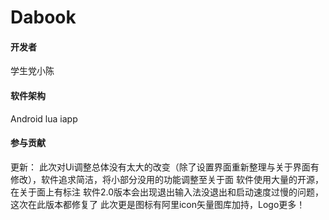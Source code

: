 # Dabook

#### 开发者
学生党小陈

#### 软件架构
Android lua iapp



#### 参与贡献

更新：
此次对Ui调整总体没有太大的改变（除了设置界面重新整理与关于界面有修改），软件追求简洁，将小部分没用的功能调整至关于面
软件使用大量的开源，在关于面上有标注
软件2.0版本会出现退出输入法没退出和启动速度过慢的问题，这次在此版本都修复了
此次更是图标有阿里icon矢量图库加持，Logo更多！

